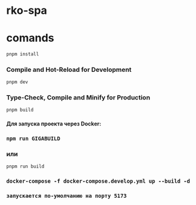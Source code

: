 # rko-spa

# comands
```sh
pnpm install
```

### Compile and Hot-Reload for Development

```sh
pnpm dev
```

### Type-Check, Compile and Minify for Production

```sh
pnpm build
```


#### Для запуска проекта через Docker:
### `npm run GIGABUILD`
### или
```sh 
pnpm run build
```
### `docker-compose -f docker-compose.develop.yml up --build -d`

### `запускается по-умолчанию на порту 5173`

